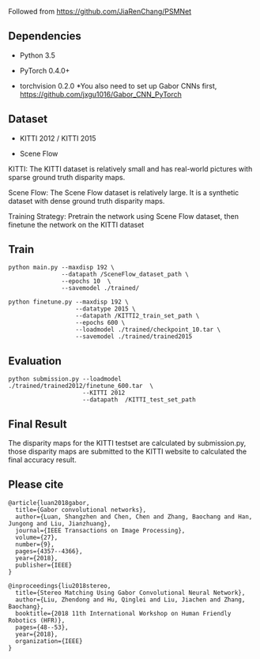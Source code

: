 Followed from https://github.com/JiaRenChang/PSMNet

## Dependencies

* Python 3.5

* PyTorch 0.4.0+

* torchvision 0.2.0
*You also need to set up Gabor CNNs first, https://github.com/jxgu1016/Gabor_CNN_PyTorch

## Dataset
* KITTI 2012 / KITTI 2015

* Scene Flow

KITTI: The KITTI dataset is relatively small and has real-world pictures with sparse ground truth disparity maps.

Scene Flow: The Scene Flow dataset is relatively large. It is a synthetic dataset with dense ground truth disparity maps.

Training Strategy: Pretrain the network using Scene Flow dataset, then finetune the network on the KITTI dataset

## Train
```
python main.py --maxdisp 192 \
               --datapath /SceneFlow_dataset_path \
               --epochs 10  \
               --savemodel ./trained/

python finetune.py --maxdisp 192 \
                   --datatype 2015 \
                   --datapath /KITTI2_train_set_path \
                   --epochs 600 \
                   --loadmodel ./trained/checkpoint_10.tar \
                   --savemodel ./trained/trained2015
```
## Evaluation
```
python submission.py --loadmodel ./trained/trained2012/finetune_600.tar  \
                     --KITTI 2012
                     --datapath  /KITTI_test_set_path
```
## Final Result
The disparity maps for the KITTI testset are calculated by submission.py, those disparity maps are submitted to the KITTI website to calculated the final accuracy result.

## Please cite

```
@article{luan2018gabor,
  title={Gabor convolutional networks},
  author={Luan, Shangzhen and Chen, Chen and Zhang, Baochang and Han, Jungong and Liu, Jianzhuang},
  journal={IEEE Transactions on Image Processing},
  volume={27},
  number={9},
  pages={4357--4366},
  year={2018},
  publisher={IEEE}
}

@inproceedings{liu2018stereo,
  title={Stereo Matching Using Gabor Convolutional Neural Network},
  author={Liu, Zhendong and Hu, Qinglei and Liu, Jiachen and Zhang, Baochang},
  booktitle={2018 11th International Workshop on Human Friendly Robotics (HFR)},
  pages={48--53},
  year={2018},
  organization={IEEE}
}
```
